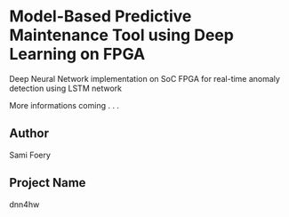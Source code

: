 # Model-Based Predictive Maintenance Tool using Deep Learning on FPGA

Deep Neural Network implementation on SoC FPGA for real-time anomaly detection using LSTM network

More informations coming . . .

## Author

Sami Foery

## Project Name

dnn4hw
